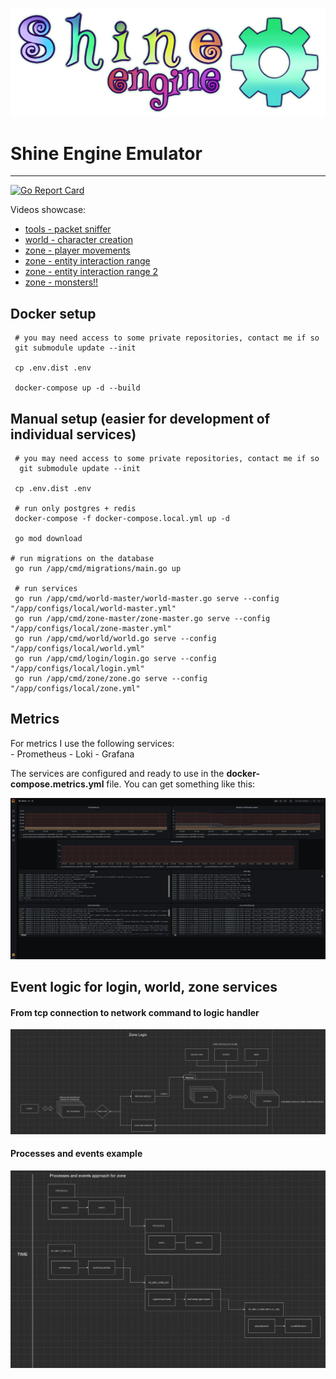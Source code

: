![](assets/shine.png)

# Shine Engine Emulator

---

[![Go Report Card](https://goreportcard.com/badge/github.com/shine-o/shine.engine.emulator)](https://goreportcard.com/report/github.com/shine-o/shine.engine.emulator)


Videos showcase: 

- [tools - packet sniffer](https://www.youtube.com/watch?v=Y08oHJucHRI)
- [world - character creation](https://www.youtube.com/watch?v=GF7cUkPe6BI&t=16s)
- [zone  - player movements](https://www.youtube.com/watch?v=WPR9IcppmkI)
- [zone  - entity interaction range](https://www.youtube.com/watch?v=cSnldVbl2wA&feature=youtu.be)
- [zone  - entity interaction range 2](https://www.youtube.com/watch?v=roSZNHxg7o4)
- [zone  - monsters!!](https://www.youtube.com/watch?v=f7nPVcIaKfw)

## Docker setup
     # you may need access to some private repositories, contact me if so   
     git submodule update --init

     cp .env.dist .env
     
     docker-compose up -d --build

## Manual setup (easier for development of individual services)
     # you may need access to some private repositories, contact me if so
      git submodule update --init
    
     cp .env.dist .env
        
     # run only postgres + redis
     docker-compose -f docker-compose.local.yml up -d

     go mod download
    
    # run migrations on the database
     go run /app/cmd/migrations/main.go up
    
     # run services    
     go run /app/cmd/world-master/world-master.go serve --config "/app/configs/local/world-master.yml"
     go run /app/cmd/zone-master/zone-master.go serve --config "/app/configs/local/zone-master.yml"
     go run /app/cmd/world/world.go serve --config "/app/configs/local/world.yml"
     go run /app/cmd/login/login.go serve --config "/app/configs/local/login.yml"
     go run /app/cmd/zone/zone.go serve --config "/app/configs/local/zone.yml"

## Metrics
   
For metrics I use the following services:    
    - Prometheus
    - Loki
    - Grafana

The services are configured and ready to use in the **docker-compose.metrics.yml** file. You can get something like this:

![](assets/grafana.PNG)
    
## Event logic for login, world, zone services

#### From tcp connection to network command to logic handler

![](docs/zone-logic.PNG)


#### Processes and events example

![](docs/process-events.PNG)    